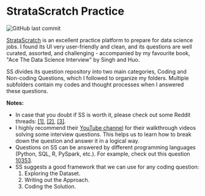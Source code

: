 # StrataScratch Practice

![GitHub last commit](https://img.shields.io/github/last-commit/longnca/Strata-Scratch)

[StrataScratch](https://www.stratascratch.com/) is an excellent practice platform to prepare for data science jobs. I found its UI very user-friendly and clean, and its questions are well curated, assorted, and challenging - accompanied by my favourite book, "Ace The Data Science Interview" by Singh and Huo.

SS divides its question repository into two main categories, Coding and Non-coding Questions, which I followed to organize my folders. Multiple subfolders contain my codes and thought processes when I answered these questions.

**Notes:**

- In case that you doubt if SS is worth it, please check out some Reddit threads: [[1]](https://www.reddit.com/r/dataengineering/comments/166wmef/some_thoughts_about_leetcode_sql_and/), [[2]](https://www.reddit.com/r/learnSQL/comments/149acla/thought_i_was_good_in_sql_until_i_tried/), [[3]](https://www.reddit.com/r/dataengineering/comments/16550a0/is_stratascratch_any_good_for_de_prep_at_lifetime/).
- I highly recommend their [YouTube channel](https://www.youtube.com/@stratascratch) for their walkthrough videos solving some interview questions. This helps us to learn how to break down the question and answer it in a logical way.
- Questions on SS can be answered by different programming languages (Python, SQL, R, PySpark, etc.). For example, check out this question [10353](https://platform.stratascratch.com/coding/10353-workers-with-the-highest-salaries?code_type=2).
- SS suggests a good framework that we can use for any coding question:
  1. Exploring the Dataset.
  1. Writing out the Approach.
  1. Coding the Solution.

